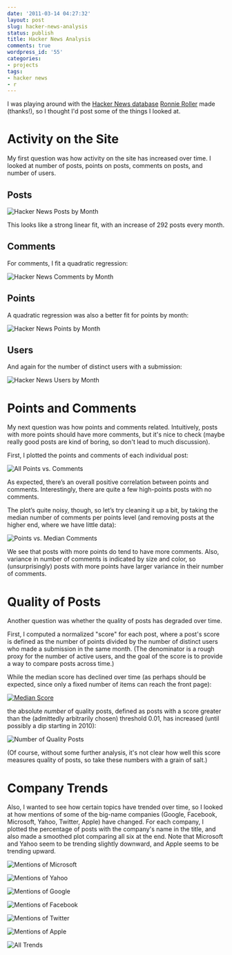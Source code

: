 ```yaml
---
date: '2011-03-14 04:27:32'
layout: post
slug: hacker-news-analysis
status: publish
title: Hacker News Analysis
comments: true
wordpress_id: '55'
categories:
- projects
tags:
- hacker news
- r
---
```


I was playing around with the [Hacker News database](http://api.ihackernews.com/?db) [Ronnie Roller](http://ronnieroller.com/) made (thanks!), so I thought I'd post some of the things I looked at.

# Activity on the Site

My first question was how activity on the site has increased over time. I looked at number of posts, points on posts, comments on posts, and number of users.

## Posts
![Hacker News Posts by Month](http://dl.dropbox.com/u/10506/blog/hn-analysis/posts_by_month.png)

This looks like a strong linear fit, with an increase of 292 posts every month.

## Comments

For comments, I fit a quadratic regression:

![Hacker News Comments by Month](http://dl.dropbox.com/u/10506/blog/hn-analysis/comments_by_month.png)

## Points

A quadratic regression was also a better fit for points by month:

![Hacker News Points by Month](http://dl.dropbox.com/u/10506/blog/hn-analysis/points_by_month.png)

## Users

And again for the number of distinct users with a submission:

![Hacker News Users by Month](http://dl.dropbox.com/u/10506/blog/hn-analysis/users.png)

# Points and Comments

My next question was how points and comments related. Intuitively, posts with more points should have more comments, but it's nice to check (maybe really good posts are kind of boring, so don't lead to much discussion).

First, I plotted the points and comments of each individual post:

![All Points vs. Comments](http://dl.dropbox.com/u/10506/blog/hn-analysis/all_points_vs_comments.png)

As expected, there’s an overall positive correlation between points and comments. Interestingly, there are quite a few high-points posts with no comments.

The plot’s quite noisy, though, so let’s try cleaning it up a bit, by taking the median number of comments per points level (and removing posts at the higher end, where we have little data):

![Points vs. Median Comments](http://dl.dropbox.com/u/10506/blog/hn-analysis/points_vs_median_comments.png)

We see that posts with more points do tend to have more comments. Also, variance in number of comments is indicated by size and color, so (unsurprisingly) posts with more points have larger variance in their number of comments.

# Quality of Posts

Another question was whether the quality of posts has degraded over time. 

First, I computed a normalized "score" for each post, where a post's score is defined as the number of points divided by the number of distinct users who made a submission in the same month. (The denominator is a rough proxy for the number of active users, and the goal of the score is to provide a way to compare posts across time.)

While the median score has declined over time (as perhaps should be expected, since only a fixed number of items can reach the front page):

[![Median Score](http://dl.dropbox.com/u/10506/blog/hn-analysis/median-score.png)](http://dl.dropbox.com/u/10506/blog/hn-analysis/median-score.png)

the absolute *number* of quality posts, defined as posts with a score greater than the (admittedly arbitrarily chosen) threshold 0.01, has increased (until possibly a dip starting in 2010):

![Number of Quality Posts](http://dl.dropbox.com/u/10506/blog/hn-analysis/num_quality_posts2.png)

(Of course, without some further analysis, it's not clear how well this score measures quality of posts, so take these numbers with a grain of salt.)

# Company Trends

Also, I wanted to see how certain topics have trended over time, so I looked at how mentions of some of the big-name companies (Google, Facebook, Microsoft, Yahoo, Twitter, Apple) have changed. For each company, I plotted the percentage of posts with the company's name in the title, and also made a smoothed plot comparing all six at the end. Note that Microsoft and Yahoo seem to be trending slightly downward, and Apple seems to be trending upward.

![Mentions of Microsoft](http://dl.dropbox.com/u/10506/blog/hn-analysis/pct_microsoft.png)

![Mentions of Yahoo](http://dl.dropbox.com/u/10506/blog/hn-analysis/pct_yahoo.png)

![Mentions of Google](http://dl.dropbox.com/u/10506/blog/hn-analysis/pct_google.png)

![Mentions of Facebook](http://dl.dropbox.com/u/10506/blog/hn-analysis/pct_facebook.png)

![Mentions of Twitter](http://dl.dropbox.com/u/10506/blog/hn-analysis/pct_twitter.png)

![Mentions of Apple](http://dl.dropbox.com/u/10506/blog/hn-analysis/pct_apple.png)

![All Trends](http://dl.dropbox.com/u/10506/blog/hn-analysis/all_trends2.png)
